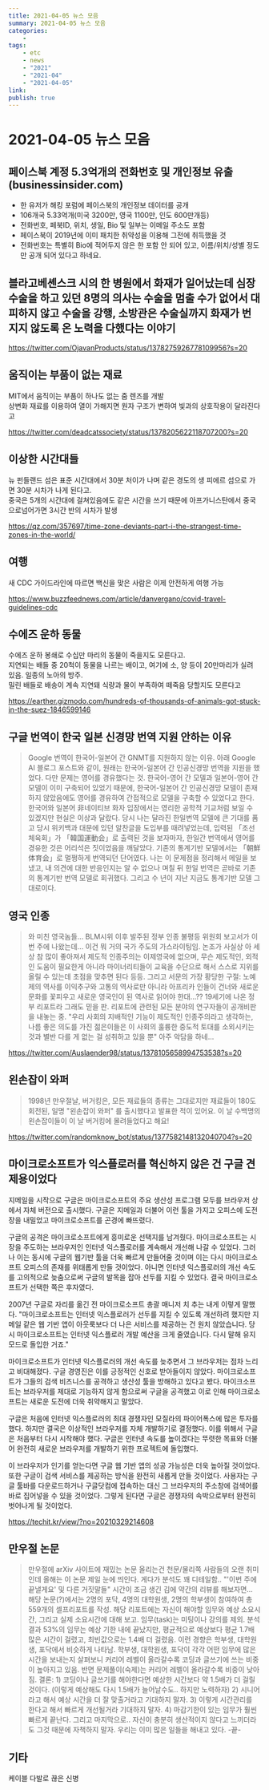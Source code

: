 ```yaml
---
title: 2021-04-05 뉴스 모음
summary: 2021-04-05 뉴스 모음
categories:
    - 
tags:
    - etc
    - news
    - "2021"
    - "2021-04"
    - "2021-04-05"
link: 
publish: true
---
```


# 2021-04-05 뉴스 모음

## 페이스북 계정 5.3억개의 전화번호 및 개인정보 유출 (businessinsider.com)

- 한 유저가 해킹 포럼에 페이스북의 개인정보 데이터를 공개
- 106개국 5.33억개(미국 3200만, 영국 1100만, 인도 600만개등)
- 전화번호, 페북ID, 위치, 생일, Bio 및 일부는 이메일 주소도 포함
- 페이스북이 2019년에 이미 패치한 취약성을 이용해 그전에 취득했을 것
- 전화번호는 특별히 Bio에 적어두지 않은 한 포함 안 되어 있고, 이름/위치/성별 정도만 공개 되어 있다고 하네요.

## 블라고베셴스크 시의 한 병원에서 화재가 일어났는데 심장수술을 하고 있던 8명의 의사는 수술을 멈출 수가 없어서 대피하지 않고 수술을 강행, 소방관은 수술실까지 화재가 번지지 않도록 온 노력을 다했다는 이야기

<https://twitter.com/OjavanProducts/status/1378275926778109956?s=20>

## 움직이는 부품이 없는 재료

MIT에서 움직이는 부품이 하나도 없는 줌 렌즈를 개발  
상변화 재료를 이용하여 열이 가해지면 원자 구조가 변하여 빛과의 상호작용이 달라진다고

<https://twitter.com/deadcatssociety/status/1378205622118707200?s=20>

## 이상한 시간대들

뉴 펀들랜드 섬은 표준 시간대에서 30분 처이가 나며 같은 경도의 생 피에르 섬으로 가면 30분 시차가 나게 된다고.  
중국은 5개의 시간대에 걸쳐있음에도 같은 시간을 쓰기 때문에 아프가니스탄에서 중국으로넘어가면 3시간 반의 시차가 발생

<https://qz.com/357697/time-zone-deviants-part-i-the-strangest-time-zones-in-the-world/>

## 여행

새 CDC 가이드라인에 따르면 백신을 맞은 사람은 이제 안전하게 여행 가능

<https://www.buzzfeednews.com/article/danvergano/covid-travel-guidelines-cdc>

## 수에즈 운하 동물

수에즈 운하 봉쇄로 수십만 마리의 동물이 죽을지도 모른다고.  
지연되는 배들 중 20척이 동물을 나르는 배이고, 여기에 소, 양 등이 20만마리가 실려 있음. 일종의 노아의 방주.  
밀린 배들로 배송이 계속 지연돼 식량과 물이 부족하여 떼죽음 당할지도 모른다고

<https://earther.gizmodo.com/hundreds-of-thousands-of-animals-got-stuck-in-the-suez-1846599146>

## 구글 번역이 한국 일본 신경망 번역 지원 안하는 이유

> Google 번역이 한국어-일본어 간 GNMT를 지원하지 않는 이유.
> 아래 Google AI 블로그 포스트와 같이, 원래는 한국어-일본어 간 인공신경망 번역을 지원을 했었다. 다만 문제는 영어를 경유했다는 것. 한국어-영어 간 모델과 일본어-영어 간 모델이 이미 구축되어 있었기 때문에, 한국어-일본어 간 인공신경망 모델이 존재하지 않았음에도 영어를 경유하여 간접적으로 모델을 구축할 수 있었다고 한다. 한국어와 일본어 非네이티브 화자 입장에서는 영리한 공학적 기교처럼 보일 수 있겠지만 현실은 이상과 달랐다.
> 당시 나는 달라진 한일번역 모델에 큰 기대를 품고 당시 위키백과 대문에 있던 알찬글을 도입부를 때려넣었는데, 입력된 「조선체육회」가 「韓国運動会」로 출력된 것을 보자마자, 한일간 번역에서 영어를 경유한 것은 어리석은 짓이었음을 깨달았다.
> 기존의 통계기반 모델에서는 「朝鮮体育会」로 멀쩡하게 번역되던 단어였다. 나는 이 문제점을 정리해서 메일을 보냈고, 내 의견에 대한 반응인지는 알 수 없으나 며칠 뒤 한일 번역은 곧바로 기존의 통계기반 번역 모델로 회귀했다. 그리고 수 년이 지난 지금도 통계기반 모델 그대로이다.

## 영국 인종

> 와 미친 영국놈들... BLM시위 이후 발주된 정부 인종 불평등 위원회 보고서가 이번 주에 나왔는데... 이건 뭐 거의 국가 주도의 가스라이팅임.
> 논조가 사실상 아 세상 참 많이 좋아져서 제도적 인종주의는 이제영국에 없으며, 무슨 제도적인, 외적인 도움이 필요한게 아니라 마이너리티들이 교육을 수단으로 해서 스스로 지위를 올릴 수 있는데 초점을 맞추면 된다 등등.
> 그리고 서문의 가장 황당한 구절: 노예제의 역사를 이익추구와 고통의 역사로만 아니라 아프리카 인들이 건너와 새로운 문화를 꽃피우고 새로운 영국인이 된 역사로 읽어야 한대...?? 19세기에 나온 정부 리포트라 그래도 믿을 판. 리포트에 관련된 모든 분야의 연구자들이 공개비판을 내놓는 중.
> "우리 사회의 지배적인 기능이 제도적인 인종주의라고 생각하는, 나름 좋은 의도를 가진 젊은이들은 이 사회의 훌륭한 중도적 토대를 소외시키는 것과 별반 다를 게 없는 걸 성취하고 있을 뿐" 아주 악담을 하네...

<https://twitter.com/Auslaender98/status/1378105658994753538?s=20>

## 왼손잡이 와퍼

> 1998년 만우절날, 버거킹은, 모든 재료들의 종류는 그대로지만 재료들이 180도 회전된, 일명 "왼손잡이 와퍼" 를 출시했다고 발표한 적이 있어요. 이 날 수백명의 왼손잡이들이 이 날 버거킹에 몰려들었다고 해요!

<https://twitter.com/randomknow_bot/status/1377582148132040704?s=20>

## 마이크로소프트가 익스플로러를 혁신하지 않은 건 구글 견제용이었다

지메일을 시작으로 구글은 마이크로소프트의 주요 생산성 프로그램 모두를 브라우저 상에서 자체 버전으로 출시했다. 구글은 지메일과 더불어 이런 툴을 가지고 오피스에 도전장을 내밀었고 마이크로소프트를 곤경에 빠뜨렸다.

구글의 공격은 마이크로소프트에게 흥미로운 선택지를 남겨줬다.  마이크로소프트는 시장을 주도하는 브라우저인 인터넷 익스플로러를 계속해서 개선해 나갈 수 있었다. 그러나 이는 동시에 구글의 웹기반 툴을 더욱 빠르게 만들어줄 것이며 이는 다시 마이크로소프트 오피스의 존재를 위태롭게 만들 것이었다. 아니면 인터넷 익스플로러의 개선 속도를 고의적으로 늦춤으로써 구글의 발목을 잡아 선두를 지킬 수 있었다. 결국 마이크로소프트가 선택한 쪽은 후자였다.

2007년 구글로 자리를 옮긴 전 마이크로소프트 총괄 매니저 치 추는 내게 이렇게 말했다. "마이크로소프트는 인터넷 익스플로러가 선두를 지킬 수 있도록 개선하려 했지만 지메일 같은 웹 기반 앱이 아웃룩보다 더 나은 서비스를 제공하는 건 원치 않았습니다. 당시 마이크로소프트는 인터넷 익스플로러 개발 예산을 크게 줄였습니다. 다시 말해 유지 모드로 돌입한 거죠."

마이크로소프트가 인터넷 익스플로러의 개선 속도를 늦추면서 그 브라우저는 점차 느리고 비대해졌다. 구글 경영진은 이를 긍정적인 신호로 받아들이지 않았다. 마이크로소프트가 그들의 검색 비즈니스를 공격하고 생산성 툴을 방해하고 있다고 봤다. 마이크소프트는 브라우저를 제대로 기능하지 않게 함으로써 구글을 공격했고 이로 인해 마이크로소프트는  새로운 도전에 더욱 취약해지고 말았다.

구글은 처음에 인터넷 익스플로러의 최대 경쟁자인 모질라의 파이어폭스에 많은 투자를 했다. 하지만 결국은 이상적인 브라우저를 자체 개발하기로 결정했다. 이를 위해서 구글은 처음부터 다시 시작해야 했다. 구글은 인터넷 속도를 높이겠다는 뚜렷한 목표와 더불어 완전히 새로운 브라우저를 개발하기 위한 프로젝트에 돌입했다.

이 브라우저가 인기를 얻는다면 구글 웹 기반 앱의 성공 가능성은 더욱 높아질 것이었다. 또한 구글이 검색 서비스를 제공하는 방식을 완전히 새롭게 만들 것이었다. 사용자는 구글 툴바를 다운로드하거나 구글닷컴에 접속하는 대신 그 브라우저의 주소창에 검색어를 바로 집어넣을 수 있을 것이었다. 그렇게 된다면 구글은 경쟁자의 속박으로부터 완전히 벗어나게 될 것이었다.

<https://techit.kr/view/?no=20210329214608>

## 만우절 논문

> 만우절에 arXiv 사이트에 재밌는 논문 올리는건 천문/물리쪽 사람들의 오랜 취미인데 올해는 이 논문 제일 눈에 띄인다. 게다가 분석도 꽤 디테일함.. "'이번 주에 끝낼게요' 및 다른 거짓말들"
> 시간이 조금 생긴 김에 약간의 리뷰를 해보자면... 해당 논문(?)에서는 2명의 포닥, 4명의 대학원생, 2명의 학부생이 참여하여 총 559개의 셀프리포트를 작성. 해당 리포트에는 자신이 해야할 임무와 예상 소요시간, 그리고 실제 소요시간에 대해 보고. 임무(task)는 미팅이나 강의를 제외.
> 분석결과 53%의 임무는 예상 기한 내에 끝났지만, 평균적으로 예상보다 평균 1.7배 많은 시간이 걸렸고, 최빈값으로는 1.4배 더 걸렸음. 이런 경향은 학부생, 대학원생, 포닥에서 비슷하게 나타남.
> 학부생, 대학원생, 포닥이 각각 어떤 임무에 많은 시간을 보내는지 살펴보니 커리어 레벨이 올라갈수록 코딩과 글쓰기에 쓰는 비중이 높아지고 있음. 반면 문제풀이(숙제)는 커리어 레벨이 올라갈수록 비중이 낮아짐.
> 결론: 1) 코딩이나 글쓰기를 해야한다면 예상한 시간보다 약 1.5배가 더 걸릴 것이다. (이렇게 예상해도 다시 1.5배가 늘어날수도.. 하지만 노력하자) 2) 시니어라고 해서 예상 시간을 더 잘 맞출거라고 기대하지 말자. 3) 이렇게 시간관리를 한다고 해서 빠르게 개선될거라 기대하지 말자. 4) 마감기한이 있는 임무가 훨씬 빠르게 끝난다. 그리고 마지막으로.. 자신이 충분히 생산적이지 않다고 느끼더라도 그것 때문에 자책하지 말자. 우리는 이미 많은 일들을 해내고 있다. -끝-

## 기타

케이블 다발로 끊은 신병
